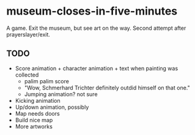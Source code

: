 # museum-closes-in-five-minutes
A game. Exit the museum, but see art on the way. Second attempt after prayerslayer/exit.

## TODO

* Score animation + character animation + text when painting was collected
  * palim palim score
  * "Wow, Schmerhard Trichter definitely outdid himself on that one."
  * Jumping animation? not sure
* Kicking animation
* Up/down animation, possibly
* Map needs doors
* Build nice map
* More artworks
